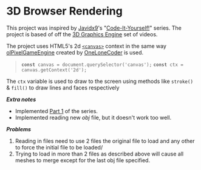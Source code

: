 # 3D Browser Rendering
This project was inspired by [Javidx9](https://www.youtube.com/c/javidx9)'s "[Code-It-Yourself!](https://www.youtube.com/playlist?list=PLrOv9FMX8xJE8NgepZR1etrsU63fDDGxO)" series.
The project is based of off the [3D Graphics Engine](https://youtu.be/ih20l3pJoeU) set of videos.

The project uses HTML5's 2d [`<canvas>`](https://developer.mozilla.org/en-US/docs/Web/HTML/Element/canvas) context in the same way [olPixelGameEngine](https://github.com/OneLoneCoder/olcPixelGameEngine) created by [OneLoneCoder](https://github.com/OneLoneCoder) is used.
> **`const`**` canvas = document.querySelector('canvas');`
> **`const`**` ctx = canvas.getContext('2d');`

The `ctx` variable is used to draw to the screen using methods like `stroke()` & `fill()` to draw lines and faces respectively

**_Extra notes_**
- Implemented [Part 1](https://youtu.be/ih20l3pJoeU) of the series.
- Implemented reading new *obj* file, but it doesn't work too well.

**_Problems_**
1. Reading in files need to use 2 files the original file to load and any other to force the initial file to be loaded/
2. Trying to load in more than 2 files as described above will cause all meshes to merge except for the last obj file specified.